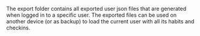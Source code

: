 The export folder contains all exported user json files that are generated when logged in to a specific user. The exported files can be used on another device (or as backup) to load the current user with all its habits and checkins.